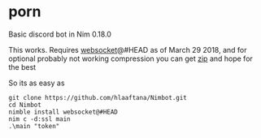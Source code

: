 # porn
Basic discord bot in Nim 0.18.0

This works. Requires [websocket](https://github.com/niv/websocket.nim)@#HEAD as of March 29 2018, and for optional probably not working compression you can get [zip](https://github.com/nim-lang/zip) and hope for the best

So its as easy as

```
git clone https://github.com/hlaaftana/Nimbot.git
cd Nimbot
nimble install websocket@#HEAD
nim c -d:ssl main
.\main "token"
```
